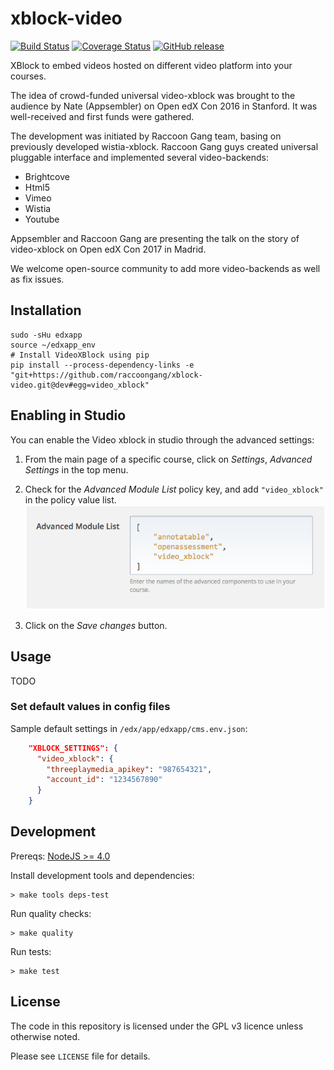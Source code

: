 # xblock-video

[![Build Status](https://img.shields.io/travis/raccoongang/xblock-video/dev.svg)](https://travis-ci.org/raccoongang/xblock-video)
[![Coverage Status](https://img.shields.io/codecov/c/github/raccoongang/xblock-video/dev.svg)](https://codecov.io/gh/raccoongang/xblock-video)
[![GitHub release](https://img.shields.io/github/release/raccoongang/xblock-video.svg)](https://github.com/raccoongang/xblock-video/releases)

XBlock to embed videos hosted on different video platform into your courses.

The idea of crowd-funded universal video-xblock was brought to the
audience by Nate (Appsembler) on Open edX Con 2016 in Stanford.
It was well-received and first funds were gathered.

The development was initiated  by Raccoon Gang team, basing on
previously developed wistia-xblock. Raccoon Gang guys created universal
pluggable interface and implemented several video-backends:

- Brightcove
- Html5
- Vimeo
- Wistia
- Youtube

Appsembler and Raccoon Gang are presenting the talk on the story of
video-xblock on Open edX Con 2017 in Madrid.

We welcome open-source community to add more video-backends as well as
fix issues.

## Installation

```shell
sudo -sHu edxapp
source ~/edxapp_env
# Install VideoXBlock using pip
pip install --process-dependency-links -e "git+https://github.com/raccoongang/xblock-video.git@dev#egg=video_xblock"
```

## Enabling in Studio

You can enable the Video xblock in studio through the advanced
settings:

1. From the main page of a specific course, click on *Settings*,
   *Advanced Settings* in the top menu.
1. Check for the *Advanced Module List* policy key, and add
   `"video_xblock"` in the policy value list.
   ![Advanced Module List](doc/img/advanced_settings.png)

1. Click on the *Save changes* button.

## Usage

TODO

### Set default values in config files

Sample default settings in `/edx/app/edxapp/cms.env.json`:

```json
    "XBLOCK_SETTINGS": {
      "video_xblock": {
        "threeplaymedia_apikey": "987654321",
        "account_id": "1234567890"
      }
    }
```

## Development

Prereqs: [NodeJS >= 4.0](https://docs.npmjs.com/getting-started/installing-node#updating-npm)

Install development tools and dependencies:

```shell
> make tools deps-test
```

Run quality checks:

```shell
> make quality
```

Run tests:

```shell
> make test
```

## License

The code in this repository is licensed under the GPL v3 licence unless
otherwise noted.

Please see `LICENSE` file for details.
